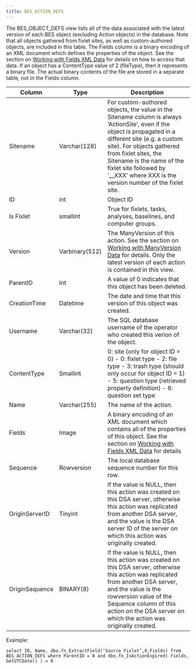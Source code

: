 ```yaml
---
title: BES_ACTION_DEFS
---
```


The BES_OBJECT_DEFS view lists all of the data associated with the latest version of each BES object 
(excluding Action objects) in the database. Note that all objects gathered from fixlet sites, as well as 
custom-authored objects, are included in this table. The Fields column is a binary encoding of an XML 
document which defines the properties of the object. See the section on [Working with Fields XML Data](./working_with_xml.html) for details on how to access that data. 
If an object has a ContentType value of 2 (fileType), then it represents a binary file. 
The actual binary contents of the file are stored in a separate table, not in the Fields column.  


| Column        | Type           |  Description  |
| ------------- | ------------- | ----- |
| Sitename  | Varchar(128) | For custom-authored objects, the value in the Sitename column is always ‘ActionSite’, even if the object is propagated in a different site (e.g. a custom site). For objects gathered from fixlet sites, the Sitename is the name of the fixlet site followed by ‘__XXX’ where XXX is the version number of the fixlet site. |
| ID      | int | Object ID |
| Is Fixlet | smallint | True for fixlets, tasks, analyses, baselines, and computer groups. |
| Version     | Varbinary(512)  | The ManyVersion of this action.  See the section on [Working with ManyVersion Data](./working_with_manyversions.html) for details. Only the latest version of each action is contained in this view. |
| ParentID | Int | A value of 0 indicates that this object has been deleted. |
| CreationTime | Datetime |  The date and time that this version of this object was created. |
| Username  | Varchar(32)  | The SQL database username of the operator who created this verion of the object. |
| ContentType | Smallint  | 0: site (only for object ID = 0) - 0: fixlet type - 2: file type - 3: trash type (should only occur for object ID = 1) - 5: question type (retrieved property definition) - 6: question set type 
| Name | Varchar(255)  | The name of the action. |
| Fields | Image | A binary encoding of an XML document which contains all of the properties of this object.  See the section on [Working with Fields XML Data](./working_with_xml.html) for details | 
| Sequence | Rowversion  | The local database sequence number for this row. |
| OriginServerID  | Tinyint | If the value is NULL, then this action was created on this DSA server, otherwise this action was replicated from another DSA server, and the value is the DSA server ID of the server on which this action was originally created. |
| OriginSequence | BINARY(8) | If the value is NULL, then this action was created on this DSA server, otherwise this action was replicated from another DSA server, and the value is the rowversion value of the Sequence column of this action on the DSA server on which the action was originally created. |

Example:
```
select ID, Name, dbo.fn_ExtractField(‘Source Fixlet’,0,Fields) from 
BES_ACTION_DEFS where ParentID = 0 and dbo.fn_IsActionExpired( Fields, 
GetUTCDate() ) = 0 
```

